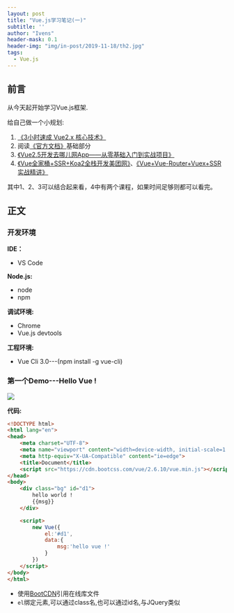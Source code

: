 ```yaml
---
layout: post
title: "Vue.js学习笔记(一)"
subtitle: ''
author: "Ivens"
header-mask: 0.1
header-img: "img/in-post/2019-11-18/th2.jpg"
tags:
  - Vue.js
---
```


## 前言

从今天起开始学习Vue.js框架.

给自己做一个小规划:
1. [《3小时速成 Vue2.x 核心技术》](https://www.imooc.com/learn/1091)
2. 阅读[《官方文档》](https://cn.vuejs.org/v2/guide/)基础部分
3. [《Vue2.5开发去哪儿网App——从零基础入门到实战项目》](https://coding.imooc.com/class/chapter/203.html#Anchor)
4. [《Vue全家桶+SSR+Koa2全栈开发美团网》](https://coding.imooc.com/class/chapter/203.html#Anchor)、[《Vue+Vue-Router+Vuex+SSR实战精讲》](https://coding.imooc.com/class/chapter/196.html#Anchor)

其中1、2、3可以结合起来看，4中有两个课程，如果时间足够则都可以看完。

## 正文

### 开发环境

**IDE：**
- VS Code

**Node.js:**
- node
- npm

**调试环境:**
- Chrome
- Vue.js devtools

**工程环境:**
- Vue Cli 3.0---(npm install -g vue-cli)

### 第一个Demo---Hello Vue !
![](../../../../img/in-post/2019-11-18/a.png)

**代码:**
```html
<!DOCTYPE html>
<html lang="en">
<head>
    <meta charset="UTF-8">
    <meta name="viewport" content="width=device-width, initial-scale=1.0">
    <meta http-equiv="X-UA-Compatible" content="ie=edge">
    <title>Document</title>
    <script src="https://cdn.bootcss.com/vue/2.6.10/vue.min.js"></script>
</head>
<body>
    <div class="bg" id="d1">
        hello world !
        {{msg}}
    </div>

    <script>
        new Vue({
            el:'#d1',
            data:{
                msg:'hello vue !'
            }
        })
    </script>
</body>
</html>
```

- 使用[BootCDN](https://www.bootcdn.cn/)引用在线库文件
- `el`绑定元素,可以通过class名,也可以通过id名,与JQuery类似